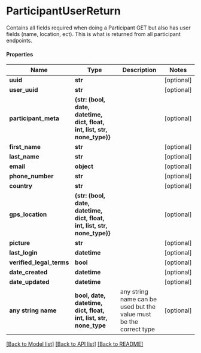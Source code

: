 # ParticipantUserReturn

Contains all fields required when doing a Participant GET but also has user fields (name, location, ect). This is what is returned from all participant endpoints.

#### Properties
Name | Type | Description | Notes
------------ | ------------- | ------------- | -------------
**uuid** | **str** |  | [optional] 
**user_uuid** | **str** |  | [optional] 
**participant_meta** | **{str: (bool, date, datetime, dict, float, int, list, str, none_type)}** |  | [optional] 
**first_name** | **str** |  | [optional] 
**last_name** | **str** |  | [optional] 
**email** | **object** |  | [optional] 
**phone_number** | **str** |  | [optional] 
**country** | **str** |  | [optional] 
**gps_location** | **{str: (bool, date, datetime, dict, float, int, list, str, none_type)}** |  | [optional] 
**picture** | **str** |  | [optional] 
**last_login** | **datetime** |  | [optional] 
**verified_legal_terms** | **bool** |  | [optional] 
**date_created** | **datetime** |  | [optional] 
**date_updated** | **datetime** |  | [optional] 
**any string name** | **bool, date, datetime, dict, float, int, list, str, none_type** | any string name can be used but the value must be the correct type | [optional]

[[Back to Model list]](../README.md#documentation-for-models) [[Back to API list]](../README.md#documentation-for-api-endpoints) [[Back to README]](../README.md)


